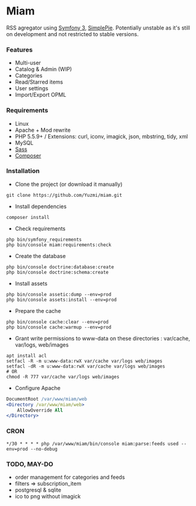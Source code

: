 # Miam

RSS agregator using [Symfony 3](https://symfony.com/), [SimplePie](https://github.com/simplepie/simplepie).
Potentially unstable as it's still on development and not restricted to stable versions.

### Features

- Multi-user
- Catalog & Admin (WIP)
- Categories
- Read/Starred items
- User settings
- Import/Export OPML

### Requirements

- Linux
- Apache + Mod rewrite
- PHP 5.5.9+ / Extensions: curl, iconv, imagick, json, mbstring, tidy, xml
- MySQL
- [Sass](http://sass-lang.com/install)
- [Composer](https://getcomposer.org/download/)

### Installation

- Clone the project (or download it manually)
```shell
git clone https://github.com/Yuzmi/miam.git
```

- Install dependencies
```shell
composer install
```

- Check requirements
```shell
php bin/symfony_requirements
php bin/console miam:requirements:check
```

- Create the database
```shell
php bin/console doctrine:database:create
php bin/console doctrine:schema:create
```

- Install assets
```shell
php bin/console assetic:dump --env=prod
php bin/console assets:install --env=prod
```

- Prepare the cache
```shell
php bin/console cache:clear --env=prod
php bin/console cache:warmup --env=prod
```

- Grant write permissions to www-data on these directories : var/cache, var/logs, web/images
```shell
apt install acl
setfacl -R -m u:www-data:rwX var/cache var/logs web/images
setfacl -dR -m u:www-data:rwX var/cache var/logs web/images
# OR
chmod -R 777 var/cache var/logs web/images
```

- Configure Apache
```apache
DocumentRoot /var/www/miam/web
<Directory /var/www/miam/web>
	AllowOverride All
</Directory>
```

### CRON
```
*/30 * * * * php /var/www/miam/bin/console miam:parse:feeds used --env=prod --no-debug
```

### TODO, MAY-DO

- order management for categories and feeds
- filters => subscription_item
- postgresql & sqlite
- ico to png without imagick

